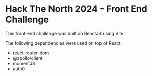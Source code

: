 # Hack The North 2024 - Front End Challenge

This front-end challenge was built on ReactJS using Vite. 

The following dependencies were used on top of React:
- react-router-dom
- @apollo/client
- momentJS
- auth0